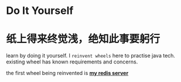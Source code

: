 # Do It Yourself
纸上得来终觉浅，绝知此事要躬行
===========================

learn by doing it yourself.  I `reinvent wheels` here to practise java tech.
existing wheel has known requirements and concerns.

the first wheel being reinvented is  **[my redis server](./myRedis)**
